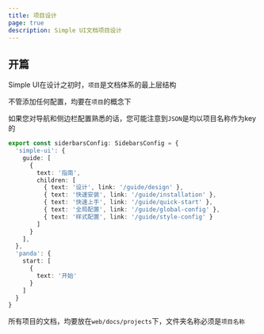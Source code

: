 ```yaml
---
title: 项目设计
page: true
description: Simple UI文档项目设计
---
```


## 开篇

Simple UI在设计之初时，`项目`是文档体系的最上层结构

不管添加任何配置，均要在`项目`的概念下

如果您对导航和侧边栏配置熟悉的话，您可能注意到`JSON`是均以项目名称作为key的

```ts
export const siderbarsConfig: SidebarsConfig = {
  'simple-ui': {
    guide: [
      {
        text: '指南',
        children: [
          { text: '设计', link: '/guide/design' },
          { text: '快速安装', link: '/guide/installation' },
          { text: '快速上手', link: '/guide/quick-start' },
          { text: '全局配置', link: '/guide/global-config' },
          { text: '样式配置', link: '/guide/style-config' }
        ]
      }
    ],
  },
  'panda': {
    start: [
      {
        text: '开始'
      }
    ]
  }
}
```

所有项目的文档，均要放在`web/docs/projects`下，文件夹名称必须是`项目名称`
